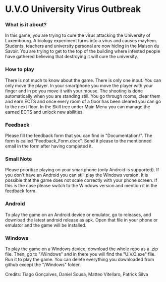 # U.V.O University Virus Outbreak

### What is it about?
In this game, you are trying to cure the virus attacking the University of Luxembourg. 
A biology experiment turns into a virus and causes mayhem.
Students, teachers and university personal are now hiding in the Maison du Savoir.
You are trying to get to the top of the building where infested people have gathered believing that destroying it will cure the university.

### How to play
There is not much to know about the game. There is only one input. You can only move the player. 
In your smartphone you move the player with your finger and in pc you move it with your mouse.
The shooting is done automatically when you are standing still.
You go through rooms, clear them and earn ECTS and once every room of a floor has been cleared you can go to the next floor.
In the Skill tree under Main Menu you can manage the earned ECTS and unlock new abilities.

### Feedback
Please fill the feedback form that you can find in "Documentation/". The form is called "Feedback_Form.docx".
Send it please to the mentionned email in the form after having completed it.

### Small Note
Please prioritize playing on your smartphone (only Android is supported). If you don't have an Android you can still play the Windows version.
It is possible that the game does not scale correctly with your phone screen. If this is the case please switch to the Windows version and mention it in
the feedback form.

### Android
To play the game on an Android device or emulator, go to releases, and download the latest android release as apk. 
Open that file in your phone or emulator and the game will be installed.

### Windows
To play the game on a Windows device, download the whole repo as a .zip file. 
Then, go to "/Windows" and in there you will find the "U.V.O.exe" file. Run it to play the game.
You can delete everything you downloaded from github except the "/Windows" folder.

Credits:
Tiago Gonçalves, Daniel Sousa, Matteo Vitellaro, Patrick Silva
